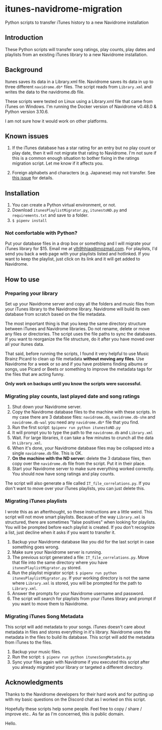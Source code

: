 # itunes-navidrome-migration
Python scripts to transfer iTunes history to a new Navidrome installation
## Introduction
These Python scripts will transfer song ratings, play counts, play dates and playlists from an existing iTunes library to a new Navidrome installation.

## Background
Itunes saves its data in a Library.xml file. Navidrome saves its data in up to three different `navidrome.db*` files. The script reads from `Library.xml` and writes the data to the navidrome.db file.

These scripts were tested on Linux using a Library.xml file that came from iTunes on Windows. I'm running the Docker version of Navidrome v0.48.0 & Python version 3.10.6.

I am not sure how it would work on other platforms.

## Known issues
1. If the iTunes database has a star rating for an entry but no play count or play date, then it will not migrate that rating to Navidrome. I'm not sure if this is a common enough situation to bother fixing in the ratings migration script. Let me know if it affects you.

2. Foreign alphabets and characters (e.g. Japanese) may not transfer. See [this issue](https://github.com/Stampede/itunes-navidrome-migration/issues/4) for details.

## Installation
1. You can create a Python virtual environment, or not.
2. Download `itunesPlaylistMigrator.py`, `itunestoND.py` and `requirements.txt` and save to a folder.
3. `$ pipenv install`

### Not comfortable with Python?
Put your database files in a drop box or something and I will migrate your iTunes library for $15. Email me at ylh9hhiaq@mozmail.com. For playlists, I'd send you back a web page with your playlists listed and hotlinked. If you want to keep the playlist, just click on its link and it will get added to Navidrome.

## How to use
### Preparing your library
Set up your Navidrome server and copy all the folders and music files from your iTunes library to the Navidrome library. Navidrome will build its own database from scratch based on the file metadata.

The most important thing is that you keep the same directory structure between iTunes and Navidrome libraries. Do not rename, delete or move any files or directories. The script uses the file paths to sync the databases. If you want to reorganize the file structure, do it after you have moved over all your itunes data.

That said, before running the scripts, I found it very helpful to use Music Brainz Picard to clean up file metadata **without moving any files**. Use Navidrome for a week or so and if you have problems finding albums or songs, use Picard or Beets or something to improve the metadata tags for the files that are acting funny.

**Only work on backups until you know the scripts were successful.**

### Migrating play counts, last played date and song ratings
1. Shut down your Navidrome server.
2. Copy the Navidrome database files to the machine with these scripts. In my case there are 3 database files: `navidrome.db`, `navidrome.db-shm` and `navidrome.db-wal` you need any `navidrome.db*` file that you find.
3. Run the first script: `$pipenv run python itunestoND.py`
4. It will prompt you to type the path to the `navidrome.db` and `Library.xml`
5. Wait. For large libraries, it can take a few minutes to crunch all the data in `Library.xml`.
6. When it's done, your Navidrome database files may be collapsed into a single `navidrome.db` file. This is OK.
7. **On the machine with the ND server:** delete the 3 database files, then copy over the `navidrome.db` file from the script. Put it in their place.
8. Start your Navidrome server to make sure everything worked correctly. You should now have song ratings and play counts.

The script will also generate a file called `IT_file_correlations.py`. If you don't want to move over your iTunes playlists, you can just delete this.

### Migrating iTunes playlists
I wrote this as an afterthought, so these instructions are a little weird. This script will not move smart playlists. Because of the way `Library.xml` is structured, there are sometimes "false positives" when looking for playlists. You will be prompted before each playlist is created. If you don't recognize a list, just decline when it asks if you want to transfer it.

1. Backup your Navidrome database like you did for the last script in case something goes wrong.
2. Make sure your Navidrome server is running.
3. The previous script generated a file: `IT_file_correlations.py`. Move that file into the same directory where you have `itunesPlaylistMigrator.py` stored.
4. Run the playlist migrator script: `$ pipenv run python itunesPlaylistMigrator.py`. If your working directory is not the same where `Library.xml` is stored, you will be prompted for the path to `Library.xml`.
5. Answer the prompts for your Navidrome username and password.
6. The script will search for playlists from your iTunes library and prompt if you want to move them to Navidrome.

### Migrating iTunes Song Metadata
This script will add metadata to your songs. iTunes doesn't care about metadata in files and stores everything in it's library. Navidrome uses the metadata in the files to build its database. This script will add the metadata from iTunes to the files.

1. Backup your music files.
2. Run the script: `$ pipenv run python itunesSongMetadata.py`
3. Sync your files again with Navidrome if you executed this script after you already migrated your library or targeted a different directory.

## Acknowledgments
Thanks to the Navidrome developers for their hard work and for putting up with my basic questions on the Discord chat as I worked on this script.

Hopefully these scripts help some people. Feel free to copy / share / improve etc.. As far as I'm concerned, this is public domain.

Hello.